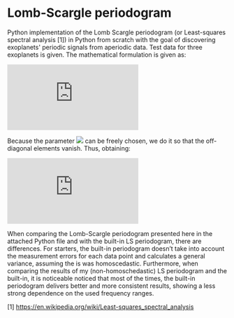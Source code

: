 # Lomb-Scargle periodogram 

Python implementation of the Lomb Scargle periodogram (or Least-squares spectral analysis [1]) in Python from scratch with the goal of discovering exoplanets' periodic signals from aperiodic data. Test data for three exoplanets is given. The mathematical formulation is given as:

![equation](https://latex.codecogs.com/png.latex?P%28f%29%20%3D%20%5Cfrac%7B1%7D%7B2%7D%20%5Cleft%5B%20%5Cfrac%7B%20%5Cleft%28%20%5Csum_%7Bj%7D%20%5Cfrac%7Bh_%7Bj%7D%20c_%7Bj%7D%7D%7B%5Csigma%5E%7B2%7D_%7Bj%7D%7D%20%5Cright%29%5E%7B2%7D%7D%7B%20%5Csum_%7Bj%7D%20%5Cfrac%7Bc_%7Bj%7D%5E%7B2%7D%7D%7B%5Csigma_%7Bj%7D%5E%7B2%7D%7D%20%7D%20&plus;%20%5Cfrac%7B%20%5Cleft%28%20%5Csum_%7Bj%7D%20%5Cfrac%7Bh_%7Bj%7D%20s_%7Bj%7D%7D%7B%5Csigma%5E%7B2%7D_%7Bj%7D%7D%20%5Cright%29%5E%7B2%7D%7D%7B%20%5Csum_%7Bj%7D%20%5Cfrac%7Bs_%7Bj%7D%5E%7B2%7D%7D%7B%5Csigma_%7Bj%7D%5E%7B2%7D%7D%20%7D%20%5Cright%5D)

Because the parameter <img src="https://latex.codecogs.com/gif.latex?\tau" /> can be freely chosen, we do it so that the off-diagonal elements vanish. Thus, obtaining:

![equation](https://latex.codecogs.com/png.latex?%5Ctan%20%5Cleft%28%202%20%5Comega%20%5Ctau%20%5Cright%29%20%3D%20%5Cfrac%7B%5Csum_%7Bj%7D%20%5Csigma%5E%7B-2%7D_%7Bj%7D%20%5Csin%282%5Comega%20t_%7Bj%7D%29%20%7D%7B%5Csum_%7Bj%7D%20%5Csigma%5E%7B-2%7D_%7Bj%7D%20%5Ccos%28%202%20%5Comega%20t_%7Bj%7D%20%29%7D)


When comparing the Lomb-Scargle periodogram presented here in the attached Python file and with the built-in LS periodogram, there are differences. For starters, the built-in periodogram doesn’t take into account the measurement errors for each data point and calculates a general variance, assuming the is was homoscedastic. Furthermore, when comparing the results of my (non-homoschedastic) LS periodogram and the built-in, it is noticeable noticed that most of the times, the built-in periodogram delivers better and more consistent results, showing a less strong dependence on the used frequency ranges.

[1] https://en.wikipedia.org/wiki/Least-squares_spectral_analysis

